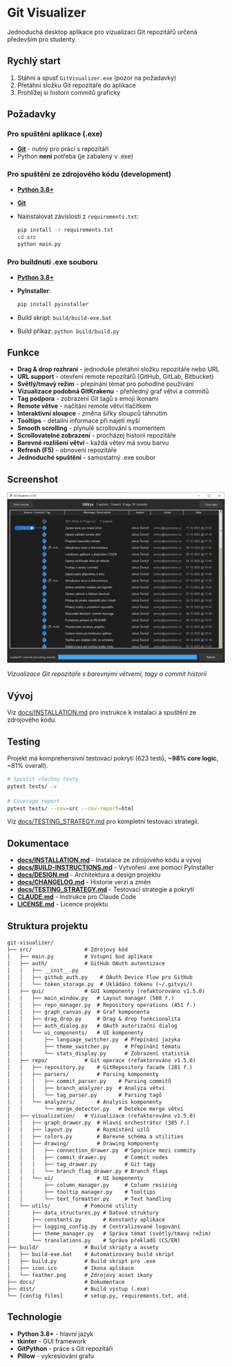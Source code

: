 # Git Visualizer

Jednoduchá desktop aplikace pro vizualizaci Git repozitářů určená především pro studenty.

## Rychlý start

1. Stáhni a spusť `GitVisualizer.exe` (pozor na požadavky)
2. Přetáhni složku Git repozitáře do aplikace
3. Prohlížej si historii commitů graficky

## Požadavky

### Pro spuštění aplikace (.exe)

- **[Git](https://git-scm.com/downloads)** - nutný pro práci s repozitáři
- Python **není** potřeba (je zabalený v .exe)

### Pro spuštění ze zdrojového kódu (development)

- **[Python 3.8+](https://www.python.org/downloads/)**
- **[Git](https://git-scm.com/downloads)**
- Nainstalovat závislosti z `requirements.txt`:

  ```bash
  pip install -r requirements.txt
  cd src
  python main.py
  ```

### Pro buildnutí .exe souboru

- **[Python 3.8+](https://www.python.org/downloads/)**
- **PyInstaller**:

  ```bash
  pip install pyinstaller
  ```

- Build skript: `build/build-exe.bat`
- Build příkaz: `python build/build.py`

## Funkce

- **Drag & drop rozhraní** - jednoduše přetáhni složku repozitáře nebo URL
- **URL support** - otevření remote repozitářů (GitHub, GitLab, Bitbucket)
- **Světlý/tmavý režim** - přepínání témat pro pohodlné používání
- **Vizualizace podobná GitKrakenu** - přehledný graf větví a commitů
- **Tag podpora** - zobrazení Git tagů s emoji ikonami
- **Remote větve** - načítání remote větví tlačítkem
- **Interaktivní sloupce** - změna šířky sloupců táhnutím
- **Tooltips** - detailní informace při najetí myší
- **Smooth scrolling** - plynulé scrollování s momentem
- **Scrollovatelné zobrazení** - procházej historii repozitáře
- **Barevné rozlišení větví** - každá větev má svou barvu
- **Refresh (F5)** - obnovení repozitáře
- **Jednoduché spuštění** - samostatný .exe soubor

## Screenshot

![Git Visualizer](docs/screenshot.png)

*Vizualizace Git repozitáře s barevnými větvemi, tagy a commit historií*

## Vývoj

Viz [docs/INSTALLATION.md](docs/INSTALLATION.md) pro instrukce k instalaci a spuštění ze zdrojového kódu.

## Testing

Projekt má komprehensivní testovací pokrytí (623 testů, **~98% core logic**, ~81% overall).

```bash
# Spustit všechny testy
pytest tests/ -v

# Coverage report
pytest tests/ --cov=src --cov-report=html
```

Viz [docs/TESTING_STRATEGY.md](docs/TESTING_STRATEGY.md) pro kompletní testovací strategii.

## Dokumentace

- **[docs/INSTALLATION.md](docs/INSTALLATION.md)** - Instalace ze zdrojového kódu a vývoj
- **[docs/BUILD-INSTRUCTIONS.md](docs/BUILD-INSTRUCTIONS.md)** - Vytvoření .exe pomocí PyInstaller
- **[docs/DESIGN.md](docs/DESIGN.md)** - Architektura a design projektu
- **[docs/CHANGELOG.md](docs/CHANGELOG.md)** - Historie verzí a změn
- **[docs/TESTING_STRATEGY.md](docs/TESTING_STRATEGY.md)** - Testovací strategie a pokrytí
- **[CLAUDE.md](CLAUDE.md)** - Instrukce pro Claude Code
- **[LICENSE.md](LICENSE.md)** - Licence projektu

## Struktura projektu

```
git-visualizer/
├── src/                 # Zdrojový kód
│   ├── main.py          # Vstupní bod aplikace
│   ├── auth/            # GitHub OAuth autentizace
│   │   ├── __init__.py
│   │   ├── github_auth.py    # OAuth Device Flow pro GitHub
│   │   └── token_storage.py  # Ukládání tokenu (~/.gitvys/)
│   ├── gui/             # GUI komponenty (refaktorováno v1.5.0)
│   │   ├── main_window.py   # Layout manager (500 ř.)
│   │   ├── repo_manager.py  # Repository operations (451 ř.)
│   │   ├── graph_canvas.py  # Graf komponenta
│   │   ├── drag_drop.py     # Drag & drop funkcionalita
│   │   ├── auth_dialog.py   # OAuth autorizační dialog
│   │   └── ui_components/   # UI komponenty
│   │       ├── language_switcher.py  # Přepínání jazyka
│   │       ├── theme_switcher.py     # Přepínání tématu
│   │       └── stats_display.py      # Zobrazení statistik
│   ├── repo/            # Git operace (refaktorováno v1.5.0)
│   │   ├── repository.py    # GitRepository facade (281 ř.)
│   │   ├── parsers/         # Parsing komponenty
│   │   │   ├── commit_parser.py    # Parsing commitů
│   │   │   ├── branch_analyzer.py  # Analýza větví
│   │   │   └── tag_parser.py       # Parsing tagů
│   │   └── analyzers/       # Analysis komponenty
│   │       └── merge_detector.py   # Detekce merge větví
│   ├── visualization/   # Vizualizace (refaktorováno v1.5.0)
│   │   ├── graph_drawer.py  # Hlavní orchestrátor (385 ř.)
│   │   ├── layout.py        # Rozmístění uzlů
│   │   ├── colors.py        # Barevné schéma a utilities
│   │   ├── drawing/         # Drawing komponenty
│   │   │   ├── connection_drawer.py  # Spojnice mezi commity
│   │   │   ├── commit_drawer.py      # Commit nodes
│   │   │   ├── tag_drawer.py         # Git tagy
│   │   │   └── branch_flag_drawer.py # Branch flags
│   │   └── ui/              # UI komponenty
│   │       ├── column_manager.py     # Column resizing
│   │       ├── tooltip_manager.py    # Tooltips
│   │       └── text_formatter.py     # Text handling
│   └── utils/           # Pomocné utility
│       ├── data_structures.py # Datové struktury
│       ├── constants.py       # Konstanty aplikace
│       ├── logging_config.py  # Centralizované logování
│       ├── theme_manager.py   # Správa témat (světlý/tmavý režim)
│       └── translations.py    # Správa překladů (CS/EN)
├── build/               # Build skripty a assety
│   ├── build-exe.bat    # Automatizovaný build skript
│   ├── build.py         # Build skript pro .exe
│   ├── icon.ico         # Ikona aplikace
│   └── feather.png      # Zdrojový asset ikony
├── docs/                # Dokumentace
├── dist/                # Build výstup (.exe)
└── [config files]       # setup.py, requirements.txt, atd.
```

## Technologie

- **Python 3.8+** - hlavní jazyk
- **tkinter** - GUI framework
- **GitPython** - práce s Git repozitáři
- **Pillow** - vykreslování grafu
